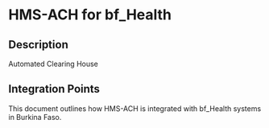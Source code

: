 # HMS-ACH for bf_Health

## Description

Automated Clearing House

## Integration Points

This document outlines how HMS-ACH is integrated with bf_Health systems in Burkina Faso.
